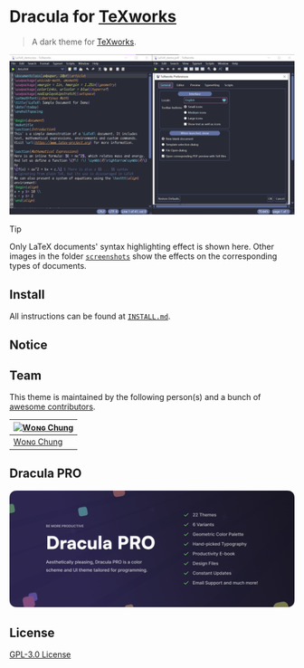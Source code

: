 # Dracula for [TeXworks](https://tug.org/texworks/)

> A dark theme for [TeXworks](https://tug.org/texworks/).

![Screenshot](./screenshots/LaTeX.png)

> [!TIP]
> Only LaTeX documents' syntax highlighting effect is shown here. Other images in the folder [`screenshots`](./screenshots) show the effects on the corresponding types of documents.

## Install

All instructions can be found at [`INSTALL.md`](./INSTALL.md).

## Notice

## Team

This theme is maintained by the following person(s) and a bunch of [awesome contributors](https://github.com/chataeseok/texworks/graphs/contributors).

| [![Wᴏɴɢ Chung](https://github.com/chataeseok.png?size=100)](https://github.com/zenorocha) |
| --- |
| [Wᴏɴɢ Chung](https://github.com/chataeseok) |

## Dracula PRO

[![Dracula PRO](./.github/dracula-pro.png)](https://draculatheme.com/pro)

## License

[GPL-3.0 License](./LICENSE)
